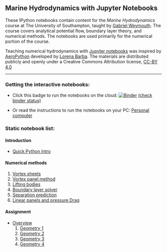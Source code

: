 
## Marine Hydrodynamics with Jupyter Notebooks

These IPython notebooks contain content for the *Marine Hydrodynamics* course at The University of Southampton, taught by [Gabriel Weymouth](http://www.southampton.ac.uk/engineering/about/staff/gdw1d12.page). The course covers analytical potential flow, boundary layer theory, and numerical methods. The notebooks are used primarily for the numerical portion of the course.

Teaching numerical hydrodynamics with [Jupyter notebooks](http://jupyter.org/) was inspired by [AeroPython](https://github.com/barbagroup/AeroPython) developed by [Lorena Barba](http://lorenabarba.com/). The materials are distributed publicly and openly under a Creative Commons Attribution license, [CC-BY 4.0](https://creativecommons.org/licenses/by/4.0/)

--- 
### Getting the interactive notebooks:

- Click this badge to run the notebooks on the cloud: 
[![Binder](http://mybinder.org/badge.svg)](http://mybinder.org:/repo/weymouth/marinehydro)
[(check binder status)](http://mybinder.org/status)

- Or read the instructions to run the notebooks on your PC:
[Personal computer](https://github.com/weymouth/MarineHydro/blob/master/PersonalComputer.md)

### Static notebook list:

#### Introduction
* [Quick Python Intro](http://nbviewer.ipython.org/urls/github.com/weymouth/MarineHydro/blob/master/lessons/0_0_QuickPythonIntro.ipynb)

#### Numerical methods
1. [Vortex sheets](http://nbviewer.ipython.org/urls/github.com/weymouth/MarineHydro/blob/master/lessons/3_1_VortexSheet.ipynb)
1. [Vortex panel method](http://nbviewer.ipython.org/urls/github.com/weymouth/MarineHydro/blob/master/lessons/3_2_VortexPanelMethod.ipynb)
1. [Lifting bodies](http://nbviewer.ipython.org/urls/github.com/weymouth/MarineHydro/blob/master/lessons/3_3_LiftingBodies.ipynb)
1. [Boundary layer solver](http://nbviewer.ipython.org/urls/github.com/weymouth/MarineHydro/blob/master/lessons/3_4_BoundaryLayerSolver.ipynb)
1. [Separation prediction](http://nbviewer.ipython.org/urls/github.com/weymouth/MarineHydro/blob/master/lessons/3_5_SeparationPrediction.ipynb)
1. [Linear panels and pressure Drag](http://nbviewer.ipython.org/urls/github.com/weymouth/MarineHydro/blob/master/lessons/3_6_PressureDrag.ipynb)

#### Assignment
* [Overview](http://nbviewer.ipython.org/urls/github.com/weymouth/MarineHydro/blob/master/lessons/Assignment.ipynb)
  1. [Geometry 1](http://nbviewer.ipython.org/urls/github.com/weymouth/MarineHydro/blob/master/geoms/Geom_1.ipynb)
  1. [Geometry 2](http://nbviewer.ipython.org/urls/github.com/weymouth/MarineHydro/blob/master/geoms/Geom_2.ipynb)
  1. [Geometry 3](http://nbviewer.ipython.org/urls/github.com/weymouth/MarineHydro/blob/master/geoms/Geom_3.ipynb)
  1. [Geometry 4](http://nbviewer.ipython.org/urls/github.com/weymouth/MarineHydro/blob/master/geoms/Geom_4.ipynb)
